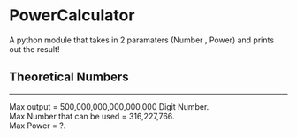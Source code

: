 # PowerCalculator
A python module that takes in 2 paramaters (Number , Power) and prints out the result!

## Theoretical Numbers

---

Max output = 500,000,000,000,000,000 Digit Number.  
Max Number that can be used = 316,227,766.  
Max Power = ?.
